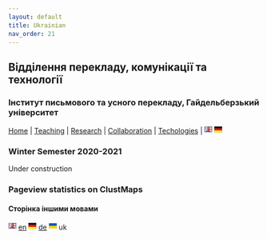 ```yaml
---
layout: default
title: Ukrainian
nav_order: 21
---
```


## Відділення перекладу, комунікації та технології
### Інститут письмового та усного перекладу, Гайдельберзький університет

[Home](index.md) | [Teaching](teaching.md) | [Research](research.md) | [Collaboration](collaboration.md) | [Techologies](techlabs.md) | [![Image](en_l_flag.png)](index.html) [![Image](de_l_flag.png)](de_index.html)

### Winter Semester 2020-2021

Under construction

### Pageview statistics on ClustMaps

<script type="text/javascript" id="clustrmaps" src="//clustrmaps.com/map_v2.js?d=ADgDCFeVJWZz_YCTkOkXJb16UfJT099A6BMMolPyg1o&cl=ffffff&w=a">
</script>

#### Сторінка іншими мовами

[![Image](en_l_flag.png)](index.html) [en](index.md) [![Image](de_l_flag.png)](de_index.html) [de](de_index.md) ![Image](uk_l_flag.png) uk  
